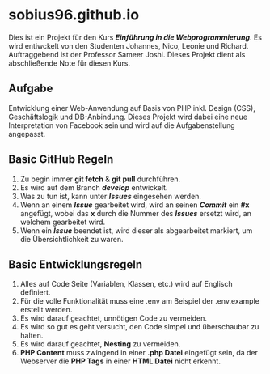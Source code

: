 # sobius96.github.io

Dies ist ein Projekt für den Kurs _**Einführung in die Webprogrammierung**_. Es wird entiwckelt von den Studenten Johannes, Nico, Leonie und Richard. Auftraggebend ist der Professor Sameer Joshi. Dieses Projekt dient als abschließende Note für diesen Kurs.

## Aufgabe

Entwicklung einer Web-Anwendung auf Basis von PHP inkl. Design (CSS), Geschäftslogik und DB-Anbindung. Dieses Projekt wird dabei eine neue Interpretation von Facebook sein und wird auf die Aufgabenstellung angepasst.

## Basic GitHub Regeln

1. Zu begin immer **git fetch** & **git pull** durchführen.
2. Es wird auf dem Branch _**develop**_ entwickelt.
3. Was zu tun ist, kann unter _**Issues**_ eingesehen werden.
4. Wenn an einem _**Issue**_ gearbeitet wird, wird an seinen _**Commit**_ ein **#x** angefügt, wobei das **x** durch die Nummer des _**Issues**_ ersetzt wird, an welchem gearbeitet wird.
5. Wenn ein _**Issue**_ beendet ist, wird dieser als abgearbeitet markiert, um die Übersichtlichkeit zu waren.

## Basic Entwicklungsregeln

1. Alles auf Code Seite (Variablen, Klassen, etc.) wird auf Englisch definiert.
2. Für die volle Funktionalität muss eine .env am Beispiel der .env.example erstellt werden.
3. Es wird darauf geachtet, unnötigen Code zu vermeiden.
4. Es wird so gut es geht versucht, den Code simpel und überschaubar zu halten.
5. Es wird darauf geachtet, **Nesting** zu vermeiden.
6. **PHP Content** muss zwingend in einer **.php Datei** eingefügt sein, da der Webserver die **PHP Tags** in einer **HTML Datei** nicht erkennt.
